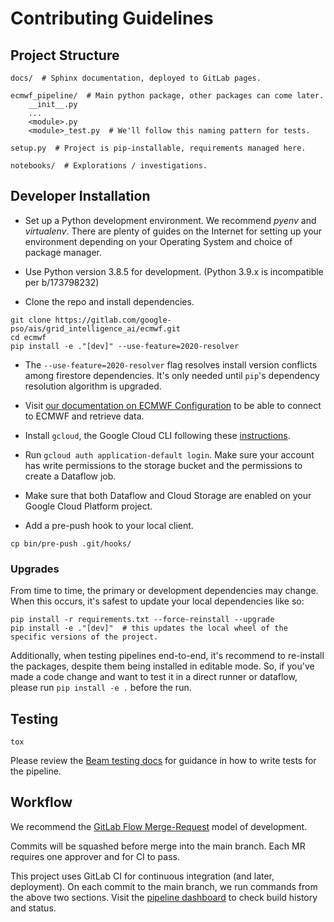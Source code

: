 # Contributing Guidelines

## Project Structure 
    
```
docs/  # Sphinx documentation, deployed to GitLab pages.

ecmwf_pipeline/  # Main python package, other packages can come later.
    __init__.py  
    ...  
    <module>.py
    <module>_test.py  # We'll follow this naming pattern for tests.
    
setup.py  # Project is pip-installable, requirements managed here.

notebooks/  # Explorations / investigations.
```

## Developer Installation

 - Set up a Python development environment. We recommend *pyenv* and *virtualenv*. There are plenty of guides on the Internet for setting up your environment depending on your Operating System and choice of package manager.

 - Use Python version 3.8.5 for development. (Python 3.9.x is incompatible per b/173798232)

 - Clone the repo and install dependencies.

```shell script
git clone https://gitlab.com/google-pso/ais/grid_intelligence_ai/ecmwf.git
cd ecmwf
pip install -e ."[dev]" --use-feature=2020-resolver
```

 - The `--use-feature=2020-resolver` flag resolves install version conflicts among firestore dependencies. It's only needed until `pip`'s dependency resolution algorithm is upgraded.

 - Visit [our documentation on ECMWF Configuration](Configuration.md) to be able to connect to ECMWF and retrieve data.

 - Install `gcloud`, the Google Cloud CLI following these [instructions](https://cloud.google.com/sdk/docs/install).

 - Run `gcloud auth application-default login`. Make sure your account has write permissions to the storage bucket and the permissions to create a Dataflow job.

 - Make sure that both Dataflow and Cloud Storage are enabled on your Google Cloud Platform project.

 - Add a pre-push hook to your local client.

```
cp bin/pre-push .git/hooks/
```

### Upgrades

From time to time, the primary or development dependencies may change. When this occurs, it's safest to update your 
local dependencies like so: 

```shell script
pip install -r requirements.txt --force-reinstall --upgrade
pip install -e ."[dev]"  # this updates the local wheel of the specific versions of the project.
```

Additionally, when testing pipelines end-to-end, it's recommend to re-install the packages, despite them being installed
in editable mode. So, if you've made a code change and want to test it in a direct runner or dataflow, please run
`pip install -e .` before the run.

## Testing

```shell script
tox
```

Please review the [Beam testing docs](https://beam.apache.org/documentation/pipelines/test-your-pipeline/) for
guidance in how to write tests for the pipeline.

## Workflow

We recommend the [GitLab Flow Merge-Request](https://about.gitlab.com/blog/2016/10/25/gitlab-workflow-an-overview/#code-review-with-gitlab) model of development.

Commits will be squashed before merge into the main branch. Each MR requires one approver and for CI to pass.

This project uses GitLab CI for continuous integration (and later, deployment). On each commit to 
the main branch, we run commands from the above two sections. Visit the [pipeline dashboard](https://gitlab.com/google-pso/ais/grid_intelligence_ai/ecmwf/-/pipelines)
to check build history and status.
